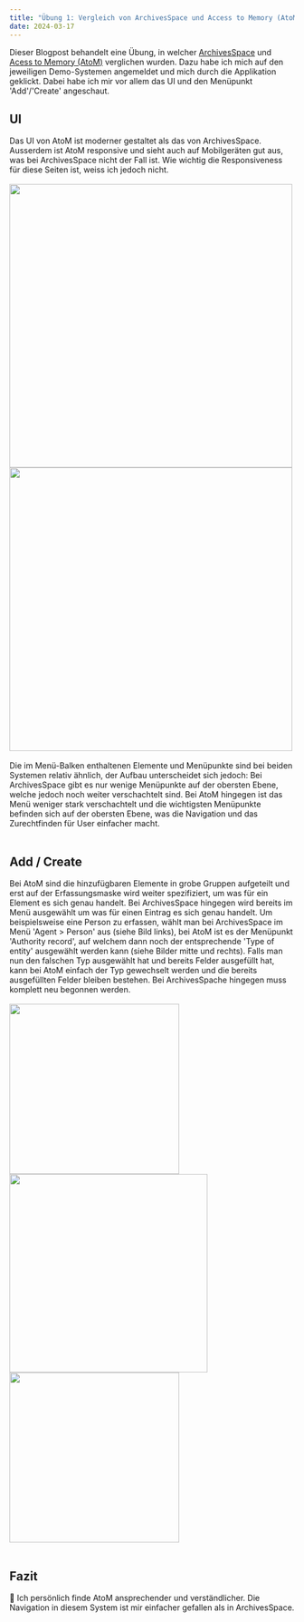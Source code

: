 ```yaml
---
title: "Übung 1: Vergleich von ArchivesSpace und Access to Memory (AtoM)"
date: 2024-03-17
---
```


Dieser Blogpost behandelt eine Übung, in welcher [ArchivesSpace](https://sandbox.archivesspace.org/staff) und [Acess to Memory (AtoM)](https://demo.accesstomemory.org) verglichen wurden. Dazu habe ich mich auf den jeweiligen Demo-Systemen angemeldet und mich durch die Applikation geklickt. Dabei habe ich mir vor allem das UI und den Menüpunkt 'Add'/'Create' angeschaut.

<h2>UI</h2>
Das UI von AtoM ist moderner gestaltet als das von ArchivesSpace. Ausserdem ist AtoM responsive und sieht auch auf Mobilgeräten gut aus, was bei ArchivesSpace nicht der Fall ist. Wie wichtig die Responsiveness für diese Seiten ist, weiss ich jedoch nicht.<br><br>
<image src="https://github.com/yara-wagner/lerntagebuch/assets/160014711/a483880b-98fa-4194-8e86-2761e6c39622" height="500px">
<image src="https://github.com/yara-wagner/lerntagebuch/assets/160014711/a5dff284-c059-4a5b-9b82-8eed965942ae" height="500px">
<br><br>
Die im Menü-Balken enthaltenen Elemente und Menüpunkte sind bei beiden Systemen relativ ähnlich, der Aufbau unterscheidet sich jedoch: Bei ArchivesSpace gibt es nur wenige Menüpunkte auf der obersten Ebene, welche jedoch noch weiter verschachtelt sind. Bei AtoM hingegen ist das Menü weniger stark verschachtelt und die wichtigsten Menüpunkte befinden sich auf der obersten Ebene, was die Navigation und das Zurechtfinden für User einfacher macht.
<br><br>

<h2>Add / Create</h2>
Bei AtoM sind die hinzufügbaren Elemente in grobe Gruppen aufgeteilt und erst auf der Erfassungsmaske wird weiter spezifiziert, um was für ein Element es sich genau handelt. Bei ArchivesSpace hingegen wird bereits im Menü ausgewählt um was für einen Eintrag es sich genau handelt. Um beispielsweise eine Person zu erfassen, wählt man bei ArchivesSpace im Menü 'Agent > Person' aus (siehe Bild links), bei AtoM ist es der Menüpunkt 'Authority record', auf welchem dann noch der entsprechende 'Type of entity' ausgewählt werden kann (siehe Bilder mitte und rechts). Falls man nun den falschen Typ ausgewählt hat und bereits Felder ausgefüllt hat, kann bei AtoM einfach der Typ gewechselt werden und die bereits ausgefüllten Felder bleiben bestehen. Bei ArchivesSpache hingegen muss komplett neu begonnen werden.<br><br>
<image src="https://github.com/yara-wagner/lerntagebuch/assets/160014711/b336d505-89cb-4eda-9225-4ea319eacc5d" width="300px">
<image src="https://github.com/yara-wagner/lerntagebuch/assets/160014711/afca12fe-2c82-4f4a-8e5f-235eeda1f55c" width="350px">
<image src="https://github.com/yara-wagner/lerntagebuch/assets/160014711/881236e5-bc6a-4ed3-a355-355dd0e89f76" width="300px">
<br><br>

<h2>Fazit</h2>
💭 Ich persönlich finde AtoM ansprechender und verständlicher. Die Navigation in diesem System ist mir einfacher gefallen als in ArchivesSpace.
